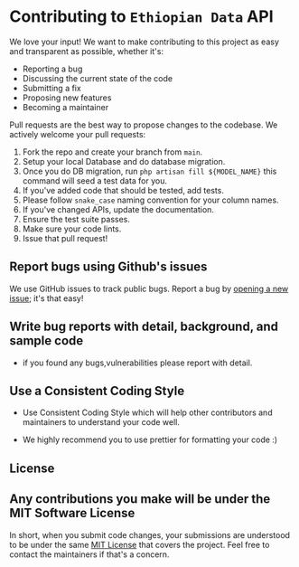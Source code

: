 # Contributing to `Ethiopian Data` API
We love your input! We want to make contributing to this project as easy and transparent as possible, whether it's:

- Reporting a bug
- Discussing the current state of the code
- Submitting a fix
- Proposing new features
- Becoming a maintainer


Pull requests are the best way to propose changes to the codebase. We actively welcome your pull requests:

1. Fork the repo and create your branch from `main`.
2. Setup your local Database and do database migration.
3. Once you do DB migration, run `php artisan fill ${MODEL_NAME}` this command will seed a test data for you.
4. If you've added code that should be tested, add tests.
5. Please follow `snake_case` naming convention for your column names.
6. If you've changed APIs, update the documentation.
7. Ensure the test suite passes.
8. Make sure your code lints.
9. Issue that pull request!

## Report bugs using Github's issues
We use GitHub issues to track public bugs. Report a bug by [opening a new issue](); it's that easy!

## Write bug reports with detail, background, and sample code
- if you found any bugs,vulnerabilities please report with detail.

## Use a Consistent Coding Style
- Use Consistent Coding Style which will help other contributors and maintainers to understand your code well.

- We highly recommend you to use prettier for formatting your code :)

## License
## Any contributions you make will be under the MIT Software License
In short, when you submit code changes, your submissions are understood to be under the same [MIT License](http://choosealicense.com/licenses/mit/) that covers the project. Feel free to contact the maintainers if that's a concern.

